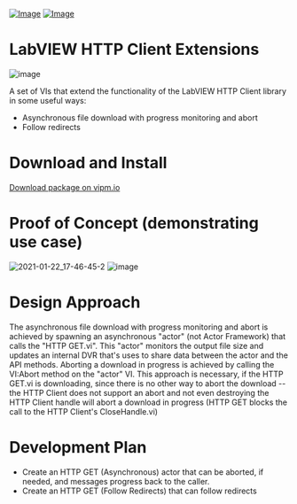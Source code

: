 [![Image](https://www.vipm.io/package/jki_lib_http_client_extensions/badge.svg?metric=installs)](https://www.vipm.io/package/jki_lib_http_client_extensions/) [![Image](https://www.vipm.io/package/jki_lib_http_client_extensions/badge.svg?metric=stars)](https://www.vipm.io/package/jki_lib_http_client_extensions/)

# LabVIEW HTTP Client Extensions
![image](https://user-images.githubusercontent.com/381432/105567072-8f375880-5ce4-11eb-82e8-8c9a94224876.png)

A set of VIs that extend the functionality of the LabVIEW HTTP Client library in some useful ways:

- Asynchronous file download with progress monitoring and abort
- Follow redirects

# Download and Install
[Download package on vipm.io](https://www.vipm.io/package/jki_lib_http_client_extensions/)

# Proof of Concept (demonstrating use case)
![2021-01-22_17-46-45-2](https://user-images.githubusercontent.com/381432/105565157-2e0a8780-5cda-11eb-8715-e8ef35e02447.gif)
![image](https://user-images.githubusercontent.com/381432/105565260-d7517d80-5cda-11eb-98e9-84387756999f.png)

# Design Approach
The asynchronous file download with progress monitoring and abort is achieved by spawning an asynchronous "actor" (not Actor Framework) that calls the "HTTP GET.vi".  This "actor" monitors the output file size and updates an internal DVR that's uses to share data between the actor and the API methods.  Aborting a download in progress is achieved by calling the VI:Abort method on the "actor" VI. This approach is necessary, if the HTTP GET.vi is downloading, since there is no other way to abort the download -- the HTTP Client does not support an abort and not even destroying the HTTP Client handle will abort a download in progress (HTTP GET blocks the call to the HTTP Client's CloseHandle.vi)

# Development Plan
- Create an HTTP GET (Asynchronous) actor that can be aborted, if needed, and messages progress back to the caller.
- Create an HTTP GET (Follow Redirects) that can follow redirects
